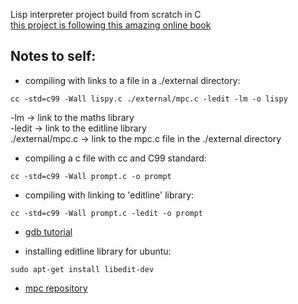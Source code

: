 Lisp interpreter project build from scratch in C <br />
[this project is following this amazing online book](http://www.buildyourownlisp.com/contents)

## Notes to self:

* compiling with links to a file in a ./external directory: <br />
```console
cc -std=c99 -Wall lispy.c ./external/mpc.c -ledit -lm -o lispy 
```
-lm -> link to the maths library  
-ledit -> link to the editline library  
./external/mpc.c -> link to the mpc.c file in the ./external directory  

* compiling a c file with cc and C99 standard:<br />
```console
cc -std=c99 -Wall prompt.c -o prompt
```

* compiling with linking to 'editline' library: <br />
```console
cc -std=c99 -Wall prompt.c -ledit -o prompt
```

* [gdb tutorial](http://web.archive.org/web/20140910051410/http://www.dirac.org/linux/gdb/)<br />

* installing editline library for ubuntu: <br />
```console
sudo apt-get install libedit-dev
```

* [mpc repository](https://github.com/orangeduck/mpc) <br />

